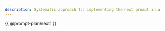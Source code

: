 ```yaml
---
description: Systematic approach for implementing the next prompt in a development plan
---
```

{{ @prompt-plan/next1 }}
